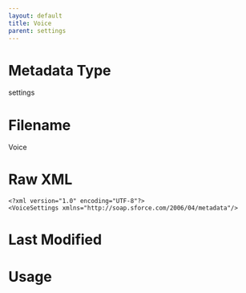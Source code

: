 ```yaml
---
layout: default
title: Voice
parent: settings
---
```

# Metadata Type
settings


# Filename 
Voice


# Raw XML
```
<?xml version="1.0" encoding="UTF-8"?>
<VoiceSettings xmlns="http://soap.sforce.com/2006/04/metadata"/>
```


# Last Modified


# Usage
